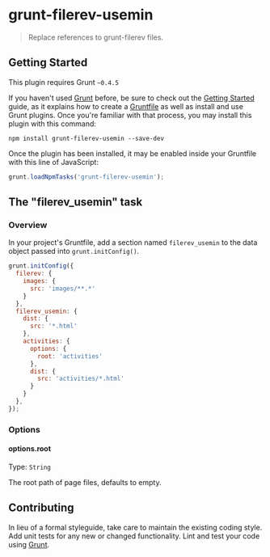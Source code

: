 # grunt-filerev-usemin

> Replace references to grunt-filerev files.

## Getting Started
This plugin requires Grunt `~0.4.5`

If you haven't used [Grunt](http://gruntjs.com/) before, be sure to check out the [Getting Started](http://gruntjs.com/getting-started) guide, as it explains how to create a [Gruntfile](http://gruntjs.com/sample-gruntfile) as well as install and use Grunt plugins. Once you're familiar with that process, you may install this plugin with this command:

```shell
npm install grunt-filerev-usemin --save-dev
```

Once the plugin has been installed, it may be enabled inside your Gruntfile with this line of JavaScript:

```js
grunt.loadNpmTasks('grunt-filerev-usemin');
```

## The "filerev_usemin" task

### Overview
In your project's Gruntfile, add a section named `filerev_usemin` to the data object passed into `grunt.initConfig()`.

```js
grunt.initConfig({
  filerev: {
    images: {
      src: 'images/**.*'
    }
  },
  filerev_usemin: {
    dist: {
      src: '*.html'
    },
    activities: {
      options: {
        root: 'activities'
      },
      dist: {
        src: 'activities/*.html'
      }
    }
  },
});
```

### Options

#### options.root
Type: `String`

The root path of page files, defaults to empty.

## Contributing
In lieu of a formal styleguide, take care to maintain the existing coding style. Add unit tests for any new or changed functionality. Lint and test your code using [Grunt](http://gruntjs.com/).
